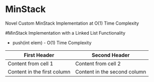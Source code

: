 # MinStack
Novel Custom MinStack Implementation at O(1) Time Complexity

#MinStack Implementation with a Linked List Functionality

- push(int elem) - O(1) Time Complexity

First Header | Second Header
------------ | -------------
Content from cell 1 | Content from cell 2
Content in the first column | Content in the second column
